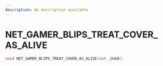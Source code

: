 ```yaml
---
description: No description available 
---
```


# NET_GAMER_BLIPS_TREAT_COVER_AS_ALIVE

```cpp
void NET_GAMER_BLIPS_TREAT_COVER_AS_ALIVE(int _Unk0);
```